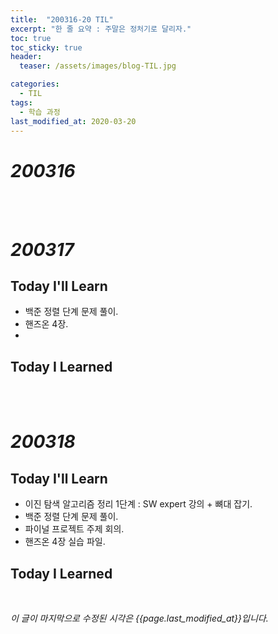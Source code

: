 ```yaml
---
title:  "200316-20 TIL"
excerpt: "한 줄 요약 : 주말은 정처기로 달리자."
toc: true
toc_sticky: true
header:
  teaser: /assets/images/blog-TIL.jpg

categories:
  - TIL
tags:
  - 학습 과정
last_modified_at: 2020-03-20
---
```








# *200316*



</br>

</br>

# *200317*



## Today I'll Learn

* 백준 정렬 단계 문제 풀이.
* 핸즈온 4장.
* 



## Today I Learned

</br>

</br>







# *200318*



## Today I'll Learn

* 이진 탐색 알고리즘 정리 1단계 : SW expert 강의 + 뼈대 잡기.
* 백준 정렬 단계 문제 풀이.
* 파이널 프로젝트 주제 회의.
* 핸즈온 4장 실습 파일.



## Today I Learned









</br>

*이 글이 마지막으로 수정된 시각은 {{page.last_modified_at}}입니다.*